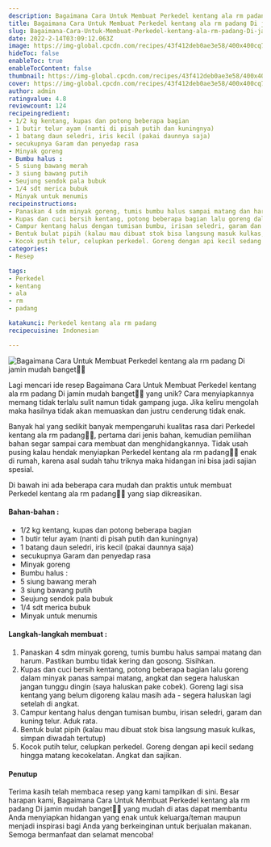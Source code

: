 ```yaml
---
description: Bagaimana Cara Untuk Membuat Perkedel kentang ala rm padang Di jamin mudah banget"
title: Bagaimana Cara Untuk Membuat Perkedel kentang ala rm padang Di jamin mudah banget
slug: Bagaimana-Cara-Untuk-Membuat-Perkedel-kentang-ala-rm-padang-Di-jamin-mudah-banget
date: 2022-2-14T03:09:12.063Z
image: https://img-global.cpcdn.com/recipes/43f412deb0ae3e58/400x400cq70/photo.jpg
hideToc: false
enableToc: true
enableTocContent: false
thumbnail: https://img-global.cpcdn.com/recipes/43f412deb0ae3e58/400x400cq70/photo.jpg
cover: https://img-global.cpcdn.com/recipes/43f412deb0ae3e58/400x400cq70/photo.jpg
author: admin
ratingvalue: 4.8
reviewcount: 124
recipeingredient:
- 1/2 kg kentang, kupas dan potong beberapa bagian
- 1 butir telur ayam (nanti di pisah putih dan kuningnya)
- 1 batang daun seledri, iris kecil (pakai daunnya saja)
- secukupnya Garam dan penyedap rasa
- Minyak goreng
- Bumbu halus :
- 5 siung bawang merah
- 3 siung bawang putih
- Seujung sendok pala bubuk
- 1/4 sdt merica bubuk
- Minyak untuk menumis
recipeinstructions:
- Panaskan 4 sdm minyak goreng, tumis bumbu halus sampai matang dan harum. Pastikan bumbu tidak kering dan gosong. Sisihkan.
- Kupas dan cuci bersih kentang, potong beberapa bagian lalu goreng dalam minyak panas sampai matang, angkat dan segera haluskan jangan tunggu dingin (saya haluskan pake cobek). Goreng lagi sisa kentang yang belum digoreng kalau masih ada - segera haluskan lagi setelah di angkat.
- Campur kentang halus dengan tumisan bumbu, irisan seledri, garam dan kuning telur. Aduk rata.
- Bentuk bulat pipih (kalau mau dibuat stok bisa langsung masuk kulkas, simpan diwadah tertutup)
- Kocok putih telur, celupkan perkedel. Goreng dengan api kecil sedang hingga matang kecokelatan. Angkat dan sajikan.
categories:
- Resep

tags:
- Perkedel
- kentang
- ala
- rm
- padang

katakunci: Perkedel kentang ala rm padang
recipecuisine: Indonesian

---
```


![Bagaimana Cara Untuk Membuat Perkedel kentang ala rm padang Di jamin mudah banget👩‍🍳](https://img-global.cpcdn.com/recipes/43f412deb0ae3e58/400x400cq70/photo.jpg)

Lagi mencari ide resep Bagaimana Cara Untuk Membuat Perkedel kentang ala rm padang Di jamin mudah banget👩‍🍳 yang unik? Cara menyiapkannya memang tidak terlalu sulit namun tidak gampang juga. Jika keliru mengolah maka hasilnya tidak akan memuaskan dan justru cenderung tidak enak.

Banyak hal yang sedikit banyak mempengaruhi kualitas rasa dari Perkedel kentang ala rm padang👩‍🍳, pertama dari jenis bahan, kemudian pemilihan bahan segar sampai cara membuat dan menghidangkannya. Tidak usah pusing kalau hendak menyiapkan Perkedel kentang ala rm padang👩‍🍳 enak di rumah, karena asal sudah tahu triknya maka hidangan ini bisa jadi sajian spesial.

Di bawah ini ada beberapa cara mudah dan praktis untuk membuat Perkedel kentang ala rm padang👩‍🍳 yang siap dikreasikan.

<!--inarticleads1-->

#### Bahan-bahan :

- 1/2 kg kentang, kupas dan potong beberapa bagian
- 1 butir telur ayam (nanti di pisah putih dan kuningnya)
- 1 batang daun seledri, iris kecil (pakai daunnya saja)
- secukupnya Garam dan penyedap rasa
- Minyak goreng
- Bumbu halus :
- 5 siung bawang merah
- 3 siung bawang putih
- Seujung sendok pala bubuk
- 1/4 sdt merica bubuk
- Minyak untuk menumis

<!--inarticleads2-->

#### Langkah-langkah membuat :

1. Panaskan 4 sdm minyak goreng, tumis bumbu halus sampai matang dan harum. Pastikan bumbu tidak kering dan gosong. Sisihkan.
1. Kupas dan cuci bersih kentang, potong beberapa bagian lalu goreng dalam minyak panas sampai matang, angkat dan segera haluskan jangan tunggu dingin (saya haluskan pake cobek). Goreng lagi sisa kentang yang belum digoreng kalau masih ada - segera haluskan lagi setelah di angkat.
1. Campur kentang halus dengan tumisan bumbu, irisan seledri, garam dan kuning telur. Aduk rata.
1. Bentuk bulat pipih (kalau mau dibuat stok bisa langsung masuk kulkas, simpan diwadah tertutup)
1. Kocok putih telur, celupkan perkedel. Goreng dengan api kecil sedang hingga matang kecokelatan. Angkat dan sajikan.

#### Penutup

Terima kasih telah membaca resep yang kami tampilkan di sini. Besar harapan kami, Bagaimana Cara Untuk Membuat Perkedel kentang ala rm padang Di jamin mudah banget👩‍🍳 yang mudah di atas dapat membantu Anda menyiapkan hidangan yang enak untuk keluarga/teman maupun menjadi inspirasi bagi Anda yang berkeinginan untuk berjualan makanan. Semoga bermanfaat dan selamat mencoba!
